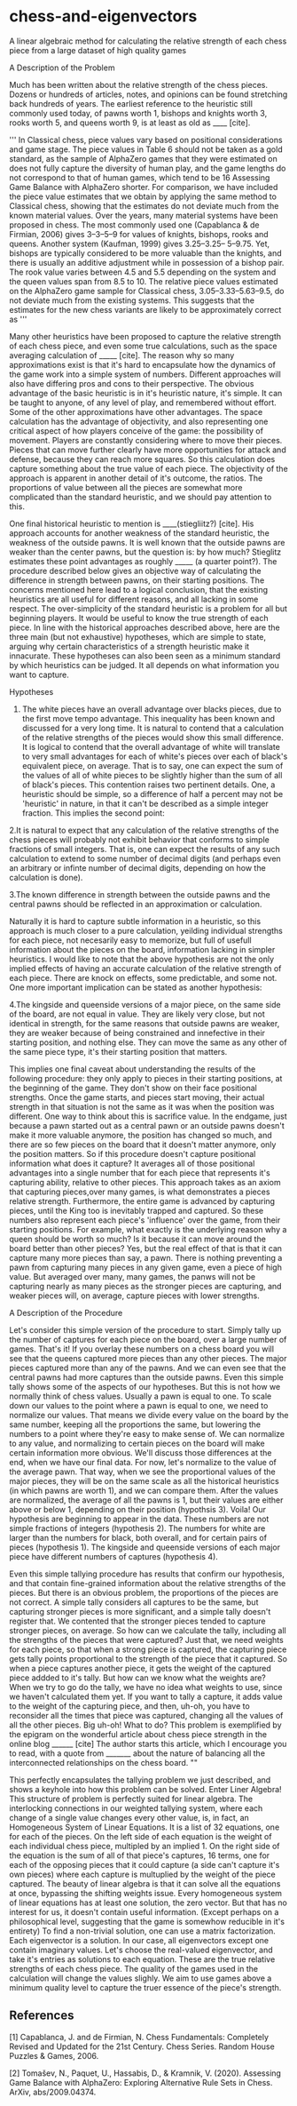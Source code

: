 # chess-and-eigenvectors
A linear algebraic method for calculating the relative strength of each chess piece from a large dataset of high quality games

A Description of the Problem


Much has been written about the relative strength of the chess pieces. Dozens or hundreds of articles, notes, and opinions can be found stretching back hundreds of years.
The earliest reference to the heuristic still commonly used today, of pawns worth 1, bishops and knights worth 3, rooks worth 5, and queens worth 9, is at least as old as ____ [cite].

'''
In Classical chess, piece values vary based on positional
considerations and game stage. The piece values in Table
6 should not be taken as a gold standard, as the sample of
AlphaZero games that they were estimated on does not fully
capture the diversity of human play, and the game lengths
do not correspond to that of human games, which tend to be
16
Assessing Game Balance with AlphaZero
shorter. For comparison, we have included the piece value
estimates that we obtain by applying the same method to
Classical chess, showing that the estimates do not deviate
much from the known material values. Over the years,
many material systems have been proposed in chess. The
most commonly used one (Capablanca & de Firmian, 2006)
gives 3–3–5–9 for values of knights, bishops, rooks and
queens. Another system (Kaufman, 1999) gives 3.25–3.25–
5–9.75. Yet, bishops are typically considered to be more
valuable than the knights, and there is usually an additive
adjustment while in possession of a bishop pair. The rook
value varies between 4.5 and 5.5 depending on the system
and the queen values span from 8.5 to 10. The relative
piece values estimated on the AlphaZero game sample for
Classical chess, 3.05–3.33–5.63–9.5, do not deviate much
from the existing systems. This suggests that the estimates
for the new chess variants are likely to be approximately
correct as 
'''

Many other heuristics have been proposed to capture the relative strength of each chess piece, and even some true calculations, such as the space averaging calculation of _____ [cite].
The reason why so many approximations exist is that it's hard to encapsulate how the dynamics of the game work into a simple system of numbers. Different approaches will also have differing pros and cons to their perspective.
The obvious advantage of the basic heuristic is in it's heuristic nature, it's simple. It can be taught to anyone, of any level of play, and remembered without effort.
Some of the other approximations have other advantages. The space calculation has the advantage of objectivity, and also representing one critical aspect of how players conceive of the game: the possibility of movement. Players are
constantly considering where to move their pieces. Pieces that can move further clearly have more opportunities for attack and defense, because they can reach more squares.
So this calculation does capture something about the true value of each piece.
The objectivity of the approach is apparent in another detail of it's outcome, the ratios. The proportions of value between all the pieces are somewhat more complicated than the standard heuristic, and we should pay attention to this.


One final historical heuristic to mention is ____(stiegliitz?) [cite]. His approach accounts for another weakness of the standard heuristic, the weakness of the outside pawns.
It is well known that the outside pawns are weaker than the center pawns, but the question is: by how much?
Stieglitz estimates these point advantages as roughly _____ (a quarter point?).
The procedure described below gives an objective way of calculating the difference in strength between pawns, on their starting positions.
The concerns mentioned here lead to a logical conclusion, that the existing heuristics are all useful for different reasons, and all lacking in some respect.
The over-simplicity of the standard heuristic is a problem for all but beginning players.
It would be useful to know the true strength of each piece.
In line with the historical approaches described above, here are the three main (but not exhaustive) hypotheses, which are simple to state, arguing why certain characteristics of a strength heuristic make it innacurate.
These hypotheses can also been seen as a minimum standard by which heuristics can be judged. It all depends on what information you want to capture. 


Hypotheses


1. The white pieces have an overall advantage over blacks pieces, due to the first move tempo advantage. This inequality has been known and discussed for a very long time. It is natural to contend that a calculation of the relative
strengths of the pieces would show this small difference. It is logical to contend that the overall advantage of white will translate to very small advantages for each of white's pieces over each of black's equivalent piece, on average.
That is to say, one can expect the sum of the values of all of white pieces to be slightly higher than the sum of all of black's pieces.
This contention raises two pertinent details. One, a heuristic should be simple, so a difference of half a percent may not be 'heuristic' in nature, in that it can't be described
as a simple integer fraction. This implies the second point:


2.It is natural to expect that any calculation of the relative strengths of the chess pieces will probably not exhibit behavior that conforms to simple fractions of small integers. That is, one can expect the results of any such calculation
to extend to some number of decimal digits (and perhaps even an arbitrary or infinte number of decimal digits, depending on how the calculation is done).


3.The known difference in strength between the outside pawns and the central pawns should be reflected in an approximation or calculation. 



Naturally it is hard to capture subtle information in a heuristic, so this approach is much closer to a pure calculation, yeilding individual strengths for each piece, not necesarily easy to memorize,
but full of usefull information about the pieces on the board, information lacking in simpler heuristics.
I would like to note that the above hypothesis are not the only implied effects of having an accurate calculation of the relative strength of each piece.
There are knock on effects, some predictable, and some not.
One more important implication can be stated as another hypothesis:


4.The kingside and queenside versions of a major piece, on the same side of the board, are not equal in value. They are likely very close, but not identical in strength, for the same reasons that outside pawns are weaker,
they are weaker because of being constrained and innefective in their starting position, and nothing else. They can move the same as any other of the same piece type, it's their starting position that matters.


This implies one final caveat about understanding the results of the following procedure: they only apply to pieces in their starting positions, at the beginning of the game. They don't show on their face positional strengths.
Once the game starts, and pieces start moving, their actual strength in that situation is not the same as it was when the position was different.
One way to think about this is sacrifice value. In the endgame, just because a pawn started out as a central pawn or an outside pawns doesn't make it more valuable anymore, the position has changed so much, and there are so few pieces on the board that
it doesn't matter anymore, only the position matters.
So if this procedure doesn't capture positional information what does it capture?
It averages all of those positional advantages into a single number that for each piece that represents it's capturing ability, relative to other pieces.
This approach takes as an axiom that capturing pieces,over many games, is what demonstrates a pieces relative strength.
Furthermore, the entire game is advanced by capturing pieces, until the King too is inevitably trapped and captured. So these numbers also represent each piece's 'influence' over the game, from their starting positions.
For example, what exactly is the underlying reason why a queen should be worth so much? Is it because it can move around the board better than other pieces? Yes, but the real effect of that is that it can capture many more pieces than
say, a pawn. There is nothing preventing a pawn from capturing many pieces in any given game, even a piece of high value. But averaged over many, many games, the panws will not be capturing nearly as many pieces as the stronger
pieces are capturing, and weaker pieces will, on average, capture pieces with lower strengths.


A Description of the Procedure


Let's consider this simple version of the procedure to start.
Simply tally up the number of captures for each piece on the board, over a large number of games. That's it!
If you overlay these numbers on a chess board you will see that the queens captured more pieces than any other pieces. The major pieces captured more than any of the pawns. And we can even see that the central pawns had more captures
than the outside pawns.
Even this simple tally shows some of the aspects of our hypotheses.
But this is not how we normally think of chess values. Usually a pawn is equal to one. To scale down our values to the point where a pawn is equal to one, we need to normalize our values.
That means we divide every value on the board by the same number, keeping all the proportions the same, but lowering the numbers to a point where they're easy to make sense of.
We can normalize to any value, and normalizing to certain pieces on the board will make certain information more obvious. We'll discuss those differences at the end, when we have our final data.
For now, let's normalize to the value of the average pawn. That way, when we see the proportional values of the major pieces, they will be on the same scale as all the historical heuristics (in which pawns are worth 1), and we can compare them.
After the values are normalized, the average of all the pawns is 1, but their values are either above or below 1, depending on their position (hypothsis 3). Voila! Our hypothesis are beginning to appear in the data.
These numbers are not simple fractions of integers (hypothesis 2).
The numbers for white are larger than the numbers for black, both overall, and for certain pairs of pieces (hypothesis 1).
The kingside and queenside versions of each major piece have different numbers of captures (hypothesis 4).

Even this simple tallying procedure has results that confirm our hypothesis, and that contain fine-grained information about the relative strengths of the pieces.
But there is an obvious problem, the proportions of the pieces are not correct.
A simple tally considers all captures to be the same, but capturing stronger pieces is more significant, and a simple tally doesn't register that.
We contented that the stronger pieces tended to capture stronger pieces, on average.
So how can we calculate the tally, including all the strengths of the pieces that were captured?
Just that, we need weights for each piece, so that when a strong piece is captured, the capturing piece gets tally points proportional to the strength of the piece that it captured.
So when a piece captures another piece, it gets the weight of the captured piece addded to it's tally.
But how can we know what the weights are?
When we try to go do the tally, we have no idea what weights to use, since we haven't calculated them yet.
If you want to tally a capture, it adds value to the weight of the capturing piece, and then, uh-oh, you have to reconsider all the times that piece was captured, changing all the values of all the other pieces. Big uh-oh!
What to do?
This problem is exemplified by the epigram on the wonderful article about chess piece strength in the online blog ______ [cite]
The author starts this article, which I encourage you to read, with a quote from _______ about the nature of balancing all the interconnected relationships on the chess board.
""

This perfectly encapsulates the tallying problem we just described, and shows a keyhole into how this problem can be solved.
Enter Liner Algebra!
This structure of problem is perfectly suited for linear algebra.
The interlocking connections in our weighted tallying system, where each change of a single value changes every other value, is, in fact, an Homogeneous System of Linear Equations. 
It is a list of 32 equations, one for each of the pieces. On the left side of each equation is the weight of each individual chess piece, multipled by an implied 1.
On the right side of the equation is the sum of all of that piece's captures, 16 terms, one for each of the opposing pieces that it could capture (a side can't capture it's own pieces)
where each capture is multuplied by the weight of the piece captured. 
The beauty of linear algebra is that it can solve all the equations at once, bypassing the shifting weights issue.
Every homogeneous system of linear equations has at least one solution, the zero vector. But that has no interest for us, it doesn't contain useful information.
(Except perhaps on a philosophical level, suggesting that the game is somewhow reducible in it's entirety)
To find a non-trivial solution, one can use a matrix factorization.
Each eigenvector is a solution. In our case, all eigenvectors except one contain imaginary values.
Let's choose the real-valued eigenvector, and take it's entries as solutions to each equation.
These are the true relative strengths of each chess piece.
The quality of the games used in the calculation will change the values slighly. We aim to use games above a minimum quality level to capture the truer essence of the piece's strength.

## References

[1] Capablanca, J. and de Firmian, N. Chess Fundamentals:
Completely Revised and Updated for the 21st Century.
Chess Series. Random House Puzzles & Games, 2006.

[2] Tomašev, N., Paquet, U., Hassabis, D., & Kramnik, V. (2020). Assessing Game Balance with AlphaZero: Exploring Alternative Rule Sets in Chess. ArXiv, abs/2009.04374.